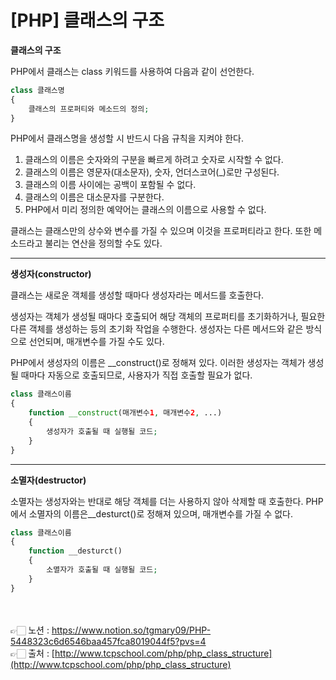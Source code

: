 # [PHP] 클래스의 구조

**클래스의 구조**

PHP에서 클래스는 class 키워드를 사용하여 다음과 같이 선언한다.

```php
class 클래스명
{
	클래스의 프로퍼티와 메소드의 정의;
}
```

PHP에서 클래스명을 생성할 시 반드시 다음 규칙을 지켜야 한다.

1. 클래스의 이름은 숫자와의 구분을 빠르게 하려고 숫자로 시작할 수 없다.
2. 클래스의 이름은 영문자(대소문자), 숫자, 언더스코어(_)로만 구성된다.
3. 클래스의 이름 사이에는 공백이 포함될 수 없다.
4. 클래스의 이름은 대소문자를 구분한다.
5. PHP에서 미리 정의한 예약어는 클래스의 이름으로 사용할 수 없다.

클래스는 클래스만의 상수와 변수를 가질 수 있으며 이것을 프로퍼티라고 한다.
또한 메소드라고 불리는 연산을 정의할 수도 있다.

---

**생성자(constructor)**

클래스는 새로운 객체를 생성할 때마다 생성자라는 메서드를 호출한다.

생성자는 객체가 생성될 때마다 호출되어 해당 객체의 프로퍼티를 초기화하거나, 
필요한 다른 객체를 생성하는 등의 초기화 작업을 수행한다.
생성자는 다른 메서드와 같은 방식으로 선언되며, 매개변수를 가질 수도 있다.

PHP에서 생성자의 이름은 __construct()로 정해져 있다.
이러한 생성자는 객체가 생성될 때마다 자동으로 호출되므로, 사용자가 직접 호출할 필요가 없다.

```php
class 클래스이름
{
    function __construct(매개변수1, 매개변수2, ...)
    {
        생성자가 호출될 때 실행될 코드;
    }
}
```

---

**소멸자(destructor)**

소멸자는 생성자와는 반대로 해당 객체를 더는 사용하지 않아 삭제할 때 호출한다.
PHP에서 소멸자의 이름은__desturct()로 정해져 있으며, 매개변수를 가질 수 없다.

```php
class 클래스이름
{
    function __desturct()
    {
        소멸자가 호출될 때 실행될 코드;
    }
}
```

<br><br>
👉🏻 노션 : https://www.notion.so/tgmary09/PHP-5448323c6d6546baa457fca8019044f5?pvs=4
<br>
👉🏻 출처 : [http://www.tcpschool.com/php/php_class_structure](http://www.tcpschool.com/php/php_class_structure)
